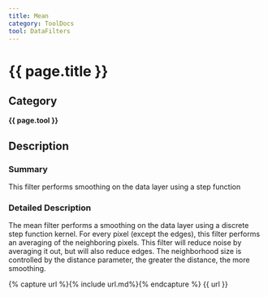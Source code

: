 ```yaml
---
title: Mean
category: ToolDocs 
tool: DataFilters 
---
```


# {{ page.title }} 

## Category

**{{ page.tool }}**

## Description

### Summary

This filter performs smoothing on the data layer using a step function

### Detailed Description

The mean filter performs a smoothing on the data layer using a discrete step function kernel. For every pixel (except the edges), this filter performs an averaging of the neighboring pixels. This filter will reduce noise by averaging it out, but will also reduce edges. The neighborhood size is controlled by the distance parameter, the greater the distance, the more smoothing.

{% capture url %}{% include url.md%}{% endcapture %}
{{ url }}

